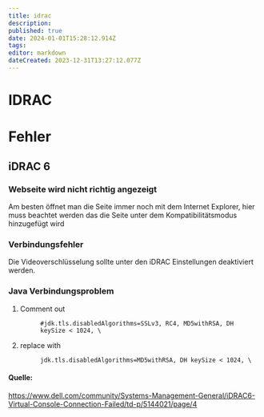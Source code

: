 ```yaml
---
title: idrac
description: 
published: true
date: 2024-01-01T15:28:12.914Z
tags: 
editor: markdown
dateCreated: 2023-12-31T13:27:12.077Z
---
```


# IDRAC

# <span class="mw-headline" id="bkmrk-fehler-1">Fehler</span>

## <span class="mw-headline" id="bkmrk-idrac-6-1">iDRAC 6</span>

### <span class="mw-headline" id="bkmrk-webseite-wird-nicht--1">Webseite wird nicht richtig angezeigt</span>

Am besten öffnet man die Seite immer noch mit dem Internet Explorer, hier muss beachtet werden das die Seite unter dem Kompatibilitätsmodus hinzugefügt wird

### <span class="mw-headline" id="bkmrk-verbindungsfehler-1">Verbindungsfehler</span>

Die Videoverschlüsselung sollte unter den iDRAC Einstellungen deaktiviert werden.

### <span class="mw-headline" id="bkmrk-java-verbindungsprob-1">Java Verbindungsproblem</span>

1. Comment out <dl><dd>`#jdk.tls.disabledAlgorithms=SSLv3, RC4, MD5withRSA, DH keySize < 1024, \`</dd></dl>
2. replace with <dl><dd>`jdk.tls.disabledAlgorithms=MD5withRSA, DH keySize < 1024, \`</dd></dl>
#### <span class="mw-headline" id="bkmrk-quelle%3A-1">Quelle:</span>
<a href="https://www.dell.com/community/Systems-Management-General/iDRAC6-Virtual-Console-Connection-Failed/td-p/5144021/page/4" target="_blank">https://www.dell.com/community/Systems-Management-General/iDRAC6-Virtual-Console-Connection-Failed/td-p/5144021/page/4</a>
